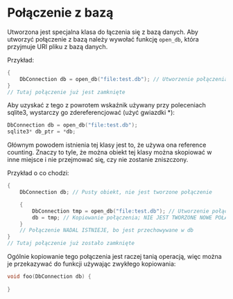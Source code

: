 # Połączenie z bazą

Utworzona jest specjalna klasa do łączenia się z bazą danych.
Aby utworzyć połączenie z bazą należy wywołać funkcję `open_db`, która przyjmuje
URI pliku z bazą danych.

Przykład:
```cpp
{
    DbConnection db = open_db("file:test.db"); // Utworzenie połączenia
}
// Tutaj połączenie już jest zamknięte
```

Aby uzyskać z tego z powrotem wskaźnik używany przy poleceniach sqlite3, wystarczy
go zdereferencjować (użyć gwiazdki \*):
```cpp
DbConnection db = open_db("file:test.db");
sqlite3* db_ptr = *db;
```

Głównym powodem istnienia tej klasy jest to, że używa ona reference counting.
Znaczy to tyle, że można obiekt tej klasy można skopiować w inne miejsce i nie
przejmować się, czy nie zostanie zniszczony.

Przykład o co chodzi:
```cpp
{
    DbConnection db; // Pusty obiekt, nie jest tworzone połączenie

    {
        DbConnection tmp = open_db("file:test.db"); // Utworzenie połączenia z bazą
        db = tmp; // Kopiowanie połączenia; NIE JEST TWORZONE NOWE POŁĄCZENIE
    }
    // Połączenie NADAL ISTNIEJE, bo jest przechowywane w db
}
// Tutaj połączenie już zostało zamknięte
```

Ogólnie kopiowanie tego połączenia jest raczej tanią operacją, więc można je
przekazywać do funkcji używając zwykłego kopiowania:
```cpp
void foo(DbConnection db) {
    
}
```
